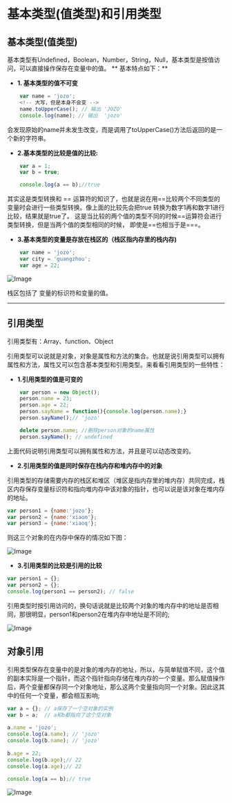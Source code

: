 # 基本类型(值类型)和引用类型

## 基本类型(值类型)

基本类型有Undefined，Boolean，Number，String，Null，基本类型是按值访问，可以直接操作保存在变量中的值。
** 基本特点如下：**
* **1. 基本类型的值不可变**
```javascript
    var name = 'jozo';
    <!-- 大写，但是本身不会变 -->
    name.toUpperCase(); // 输出 'JOZO'
    console.log(name); // 输出  'jozo'

```
会发现原始的name并未发生改变，而是调用了toUpperCase()方法后返回的是一个新的字符串。


* **2.基本类型的比较是值的比较:**
```javascript
    var a = 1;
    var b = true;

    console.log(a == b);//true
```
其实这是类型转换和 == 运算符的知识了，也就是说在用==比较两个不同类型的变量时会进行一些类型转换。像上面的比较先会把true
转换为数字1再和数字1进行比较，结果就是true了。 这是当比较的两个值的类型不同的时候==运算符会进行类型转换，但是当两个值的类型相同的时候，
即使是==也相当于是===。

* **3.基本类型的变量是存放在栈区的（栈区指内存里的栈内存)**
```javascript
    var name = 'jozo';
    var city = 'guangzhou';
    var age = 22;
```

![Image](https://didiheng.com/Img/zhanxu.png)

栈区包括了 变量的标识符和变量的值。

****

## 引用类型
引用类型有：Array、function、Object

引用类型可以说就是对象，对象是属性和方法的集合。也就是说引用类型可以拥有属性和方法，属性又可以包含基本类型和引用类型。来看看引用类型的一些特性：

* **1.引用类型的值是可变的**
```javascript
    var person = new Object();
    person.name = 23;
    person.age = 22;
    person.sayName = function(){console.log(person.name);} 
    person.sayName();// 'jozo'

    delete person.name; //删除person对象的name属性
    person.sayName(); // undefined
```

上面代码说明引用类型可以拥有属性和方法，并且是可以动态改变的。

* **2.引用类型的值是同时保存在栈内存和堆内存中的对象**

引用类型的存储需要内存的栈区和堆区（堆区是指内存里的堆内存）共同完成，栈区内存保存变量标识符和指向堆内存中该对象的指针，也可以说是该对象在堆内存的地址。
```javascript
var person1 = {name:'jozo'};
var person2 = {name:'xiaom'};
var person3 = {name:'xiaoq'};
```
则这三个对象的在内存中保存的情况如下图：

![Image](https://didiheng.com/Img/Objduizhan.png)

* **3.引用类型的比较是引用的比较**

```javascript
var person1 = {};
var person2 = {};
console.log(person1 == person2); // false
```
引用类型时按引用访问的，换句话说就是比较两个对象的堆内存中的地址是否相同，那很明显，person1和person2在堆内存中地址是不同的;

![Image](https://didiheng.com/Img/DZCompare.png)


## 对象引用


引用类型保存在变量中的是对象的堆内存的地址，所以，与简单赋值不同，这个值的副本实际是一个指针，而这个指针指向存储在堆内存的一个变量。那么赋值操作后，两个变量都保存同一个对象地址，那么这两个变量指向同一个对象。因此这其中的任何一个变量，都会相互影响;
```javascript
var a = {}; // a保存了一个空对象的实例
var b = a;  // a和b都指向了这个空对象
 
a.name = 'jozo';
console.log(a.name); // 'jozo'
console.log(b.name); // 'jozo'
 
b.age = 22;
console.log(b.age);// 22
console.log(a.age);// 22
 
console.log(a == b);// true

```
![Image](https://didiheng.com/Img/DXyingyong.png)

